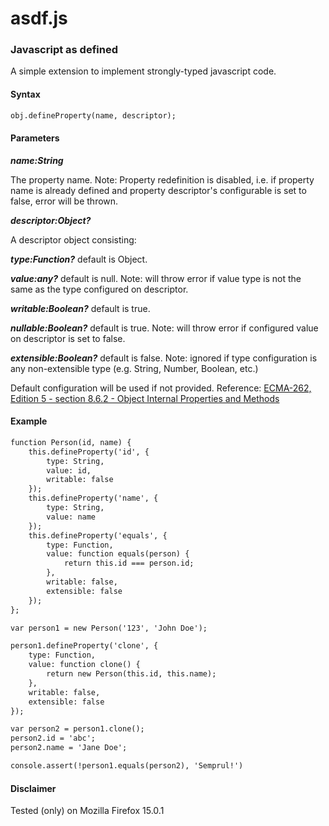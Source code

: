 # asdf.js #
### Javascript as defined ###

A simple extension to implement strongly-typed javascript code.

#### Syntax ####

```html
obj.defineProperty(name, descriptor);
```

#### Parameters ####

*__name:String__*

The property name. Note: Property redefinition is disabled, i.e. if property name is already defined and property descriptor's configurable is set to false, error will be thrown.

*__descriptor:Object?__*

A descriptor object consisting:

*__type:Function?__* default is Object.

*__value:any?__* default is null. Note: will throw error if value type is not the same as the type configured on descriptor.

*__writable:Boolean?__* default is true.

*__nullable:Boolean?__* default is true. Note: will throw error if configured value on descriptor is set to false.

*__extensible:Boolean?__* default is false. Note: ignored if type configuration is any non-extensible type (e.g. String, Number, Boolean, etc.)

Default configuration will be used if not provided. Reference: [ECMA-262, Edition 5 - section 8.6.2 - Object Internal Properties and Methods](http://www.ecmascript.org/docs.php)

#### Example ####

```html
function Person(id, name) {
	this.defineProperty('id', {
		type: String,
		value: id,
		writable: false
	});
	this.defineProperty('name', {
		type: String,
		value: name
	});
	this.defineProperty('equals', {
		type: Function,
		value: function equals(person) {
			return this.id === person.id;
		},
		writable: false,
		extensible: false
	});
};

var person1 = new Person('123', 'John Doe');

person1.defineProperty('clone', {
	type: Function,
	value: function clone() {
		return new Person(this.id, this.name);
	},
	writable: false,
	extensible: false
});

var person2 = person1.clone();
person2.id = 'abc';
person2.name = 'Jane Doe';

console.assert(!person1.equals(person2), 'Semprul!')
```

#### Disclaimer ####

Tested (only) on Mozilla Firefox 15.0.1